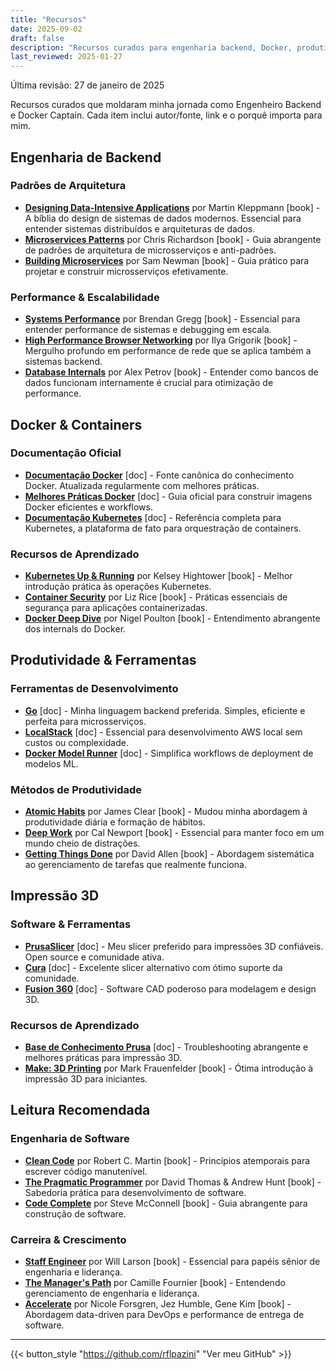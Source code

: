 ```yaml
---
title: "Recursos"
date: 2025-09-02
draft: false
description: "Recursos curados para engenharia backend, Docker, produtividade, impressão 3D e desenvolvimento de software"
last_reviewed: 2025-01-27
---
```


Última revisão: 27 de janeiro de 2025

Recursos curados que moldaram minha jornada como Engenheiro Backend e Docker Captain. Cada item inclui autor/fonte, link e o porquê importa para mim.

## Engenharia de Backend

### Padrões de Arquitetura
- **[Designing Data-Intensive Applications](https://dataintensive.net/)** por Martin Kleppmann [book] - A bíblia do design de sistemas de dados modernos. Essencial para entender sistemas distribuídos e arquiteturas de dados.
- **[Microservices Patterns](https://microservices.io/)** por Chris Richardson [book] - Guia abrangente de padrões de arquitetura de microsserviços e anti-padrões.
- **[Building Microservices](https://samnewman.io/books/building_microservices/)** por Sam Newman [book] - Guia prático para projetar e construir microsserviços efetivamente.

### Performance & Escalabilidade
- **[Systems Performance](https://www.brendangregg.com/systems-performance-2nd-edition-book.html)** por Brendan Gregg [book] - Essencial para entender performance de sistemas e debugging em escala.
- **[High Performance Browser Networking](https://hpbn.co/)** por Ilya Grigorik [book] - Mergulho profundo em performance de rede que se aplica também a sistemas backend.
- **[Database Internals](https://www.databass.dev/)** por Alex Petrov [book] - Entender como bancos de dados funcionam internamente é crucial para otimização de performance.

## Docker & Containers

### Documentação Oficial
- **[Documentação Docker](https://docs.docker.com/)** [doc] - Fonte canônica do conhecimento Docker. Atualizada regularmente com melhores práticas.
- **[Melhores Práticas Docker](https://docs.docker.com/develop/dev-best-practices/)** [doc] - Guia oficial para construir imagens Docker eficientes e workflows.
- **[Documentação Kubernetes](https://kubernetes.io/docs/)** [doc] - Referência completa para Kubernetes, a plataforma de fato para orquestração de containers.

### Recursos de Aprendizado
- **[Kubernetes Up & Running](https://www.oreilly.com/library/view/kubernetes-up-and/9781492046523/)** por Kelsey Hightower [book] - Melhor introdução prática às operações Kubernetes.
- **[Container Security](https://www.oreilly.com/library/view/container-security/9781492056706/)** por Liz Rice [book] - Práticas essenciais de segurança para aplicações containerizadas.
- **[Docker Deep Dive](https://www.oreilly.com/library/view/docker-deep-dive/9781800565135/)** por Nigel Poulton [book] - Entendimento abrangente dos internals do Docker.

## Produtividade & Ferramentas

### Ferramentas de Desenvolvimento
- **[Go](https://golang.org/)** [doc] - Minha linguagem backend preferida. Simples, eficiente e perfeita para microsserviços.
- **[LocalStack](https://localstack.cloud/)** [doc] - Essencial para desenvolvimento AWS local sem custos ou complexidade.
- **[Docker Model Runner](https://github.com/docker/model-runner)** [doc] - Simplifica workflows de deployment de modelos ML.

### Métodos de Produtividade
- **[Atomic Habits](https://jamesclear.com/atomic-habits)** por James Clear [book] - Mudou minha abordagem à produtividade diária e formação de hábitos.
- **[Deep Work](https://www.calnewport.com/books/deep-work/)** por Cal Newport [book] - Essencial para manter foco em um mundo cheio de distrações.
- **[Getting Things Done](https://gettingthingsdone.com/)** por David Allen [book] - Abordagem sistemática ao gerenciamento de tarefas que realmente funciona.

## Impressão 3D

### Software & Ferramentas
- **[PrusaSlicer](https://www.prusa3d.com/software/)** [doc] - Meu slicer preferido para impressões 3D confiáveis. Open source e comunidade ativa.
- **[Cura](https://ultimaker.com/software/ultimaker-cura)** [doc] - Excelente slicer alternativo com ótimo suporte da comunidade.
- **[Fusion 360](https://www.autodesk.com/products/fusion-360/overview)** [doc] - Software CAD poderoso para modelagem e design 3D.

### Recursos de Aprendizado
- **[Base de Conhecimento Prusa](https://help.prusa3d.com/)** [doc] - Troubleshooting abrangente e melhores práticas para impressão 3D.
- **[Make: 3D Printing](https://makezine.com/projects/make-35/3d-printing/)** por Mark Frauenfelder [book] - Ótima introdução à impressão 3D para iniciantes.

## Leitura Recomendada

### Engenharia de Software
- **[Clean Code](https://www.oreilly.com/library/view/clean-code/9780136083238/)** por Robert C. Martin [book] - Princípios atemporais para escrever código manutenível.
- **[The Pragmatic Programmer](https://pragprog.com/titles/tpp20/the-pragmatic-programmer-20th-anniversary-edition/)** por David Thomas & Andrew Hunt [book] - Sabedoria prática para desenvolvimento de software.
- **[Code Complete](https://www.oreilly.com/library/view/code-complete-2nd/0735619670/)** por Steve McConnell [book] - Guia abrangente para construção de software.

### Carreira & Crescimento
- **[Staff Engineer](https://staffeng.com/)** por Will Larson [book] - Essencial para papéis sênior de engenharia e liderança.
- **[The Manager's Path](https://www.oreilly.com/library/view/the-managers-path/9781491973882/)** por Camille Fournier [book] - Entendendo gerenciamento de engenharia e liderança.
- **[Accelerate](https://itrevolution.com/book/accelerate/)** por Nicole Forsgren, Jez Humble, Gene Kim [book] - Abordagem data-driven para DevOps e performance de entrega de software.

---

{{< button_style "https://github.com/rflpazini" "Ver meu GitHub" >}}
